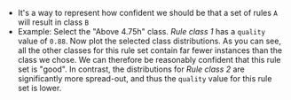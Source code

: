 - It's a way to represent how confident we should be that a set of rules `A` will result in class `B`
- Example: Select the "Above 4.75h" class. _Rule class 1_ has a `quality` value of `0.88`. Now plot the selected class distributions. As you can see, all the other classes for this rule set contain far fewer instances than the class we chose. We can therefore be reasonably confident that this rule set is "good". In contrast, the distributions for _Rule class 2_ are significantly more spread-out, and thus the `quality` value for this rule set is lower.
